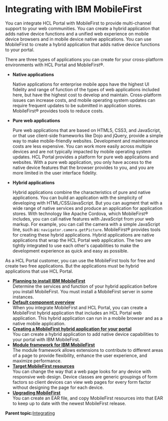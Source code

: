# Integrating with IBM MobileFirst 

You can integrate HCL Portal with MobileFirst to provide multi-channel support to your web communities. You can create a hybrid application that adds native device functions and a unified web experience on mobile device browsers and in mobile device native applications. You can use MobileFirst to create a hybrid application that adds native device functions to your portal.

There are three types of applications you can create for your cross-platform environments with HCL Portal and MobileFirst®.

-   **Native applications**

    Native applications for enterprise mobile apps have the highest UI fidelity and range of function of the types of web applications included here, but have the highest cost to develop and maintain. Cross-platform issues can increase costs, and mobile operating system updates can require frequent updates to be submitted in application stores. MobileFirst® provides tools to reduce costs.

-   **Pure web applications**

    Pure web applications that are based on HTML5, CSS3, and JavaScript, or that use client-side frameworks like Dojo and jQuery, provide a simple way to make mobile-friendly websites. Development and maintenance costs are less expensive. You can work more easily across multiple devices and are not typically impacted by mobile operating system updates. HCL Portal provides a platform for pure web applications and websites. With a pure web application, you only have access to the native device features that the browser provides to you, and you are more limited in the user interface fidelity.

-   **Hybrid applications**

    Hybrid applications combine the characteristics of pure and native applications. You can build an application with the simplicity of developing with HTML/CSS/JavaScript. But you can augment that with a wide range of native services and produce an application for application stores. With technology like Apache Cordova, which MobileFirst® includes, you can call native features with JavaScript from your web markup. For example, you can call the camera with a simple JavaScript line, such as: `navigator.camera.getPicture`. MobileFirst® provides tools for creating these hybrid applications. Hybrid applications are native applications that wrap the HCL Portal web application. The two are tightly integrated to use each other's capabilities to make the development experience as quick and easy as possible.


As a HCL Portal customer, you can use the MobileFirst tools for free and create two free applications. But the applications must be hybrid applications that use HCL Portal.

-   **[Planning to install IBM MobileFirst ](../integrate/wl_pln_inst.md)**  
Determine the services and function of your hybrid application before you install MobileFirst. You must install a MobileFirst server in some instances.
-   **[Default component overview ](../integrate/wl_comp_ovr.md)**  
When you integrate MobileFirst and HCL Portal, you can create a MobileFirst hybrid application that includes an HCL Portal web application. This hybrid application can run in a mobile browser and as a native mobile application.
-   **[Creating a MobileFirst hybrid application for your portal ](../integrate/wl_hybrid_app_portal.md)**  
You can create a hybrid application to add native device capabilities to your portal with IBM MobileFirst.
-   **[Module framework for IBM MobileFirst ](../integrate/wl_module_fw.md)**  
The module framework allows extensions to contribute to different areas of a page to provide flexibility, enhance the user experience, and maximize performance.
-   **[Target MobileFirst resources ](../integrate/wl_device_classes.md)**  
You can change the way that a web page looks for any device with responsive web design. Device classes are generic groupings of form factors so client devices can view web pages for every form factor without designing the page for each device.
-   **[Upgrading MobileFirst ](../integrate/wl_ugrade.md)**  
You can create an EAR file, and copy MobileFirst resources into that EAR to keep up to date with the newest MobileFirst release.

**Parent topic:**[Integrating ](../admin-system/integrating_parent.md)

